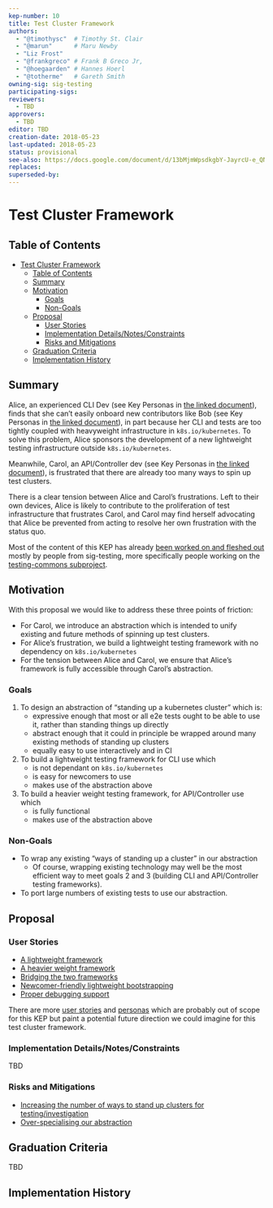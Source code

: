 ```yaml
---
kep-number: 10
title: Test Cluster Framework
authors:
  - "@timothysc"  # Timothy St. Clair
  - "@marun"      # Maru Newby
  - "Liz Frost"
  - "@frankgreco" # Frank B Greco Jr,
  - "@hoegaarden" # Hannes Hoerl
  - "@totherme"   # Gareth Smith
owning-sig: sig-testing
participating-sigs:
reviewers:
  - TBD
approvers:
  - TBD
editor: TBD
creation-date: 2018-05-23
last-updated: 2018-05-23
status: provisional
see-also: https://docs.google.com/document/d/13bMjmWpsdkgbY-JayrcU-e_QNwRJCP-rHjtqdeeoQHo/edit#
replaces:
superseded-by:
---
```


# Test Cluster Framework

## Table of Contents

* [Test Cluster Framework](#test-cluster-framework)
   * [Table of Contents](#table-of-contents)
   * [Summary](#summary)
   * [Motivation](#motivation)
      * [Goals](#goals)
      * [Non-Goals](#non-goals)
   * [Proposal](#proposal)
      * [User Stories](#user-stories)
      * [Implementation Details/Notes/Constraints](#implementation-detailsnotesconstraints)
      * [Risks and Mitigations](#risks-and-mitigations)
   * [Graduation Criteria](#graduation-criteria)
   * [Implementation History](#implementation-history)

<!--
[Tools for generating]: https://github.com/ekalinin/github-markdown-toc
-->

## Summary

Alice, an experienced CLI Dev (see Key Personas in [the linked
document][the_doc]), finds that she can’t easily onboard new contributors like
Bob (see Key Personas in [the linked document][the_doc]), in part because her
CLI and tests are too tightly coupled with heavyweight infrastructure in
`k8s.io/kubernetes`. To solve this problem, Alice sponsors the development of a
new lightweight testing infrastructure outside `k8s.io/kubernetes`.

Meanwhile, Carol, an API/Controller dev (see Key Personas in [the linked
document][the_doc]), is frustrated that there are already too many ways to spin
up test clusters.

There is a clear tension between Alice and Carol’s frustrations. Left to their
own devices, Alice is likely to contribute to the proliferation of test
infrastructure that frustrates Carol, and Carol may find herself advocating
that Alice be prevented from acting to resolve her own frustration with the
status quo.

Most of the content of this KEP has already [been worked on and fleshed
out][the_doc] mostly by people from sig-testing, more specifically people
working on the [testing-commons subproject][testing_commons_notes].

[testing_commons_notes]: https://docs.google.com/document/d/1TOC8vnmlkWw6HRNHoe5xSv5-qv7LelX6XK3UVCHuwb0/edit#
[the_doc]: https://docs.google.com/document/d/13bMjmWpsdkgbY-JayrcU-e_QNwRJCP-rHjtqdeeoQHo/edit#

## Motivation

With this proposal we would like to address these three points of friction:
- For Carol, we introduce an abstraction which is intended to unify existing
  and future methods of spinning up test clusters.
- For Alice’s frustration, we build a lightweight testing framework with no
  dependency on `k8s.io/kubernetes`
- For the tension between Alice and Carol, we ensure that Alice’s framework is
  fully accessible through Carol’s abstraction.


<!--
TODO: Add note that we did interviews and talked to different people, noted in
      the "Validation" section of the personas?

[experience reports]: https://github.com/golang/go/wiki/ExperienceReports
-->

### Goals

1. To design an abstraction of “standing up a kubernetes cluster” which is:
    - expressive enough that most or all e2e tests ought to be able to use it,
      rather than standing things up directly
    - abstract enough that it could in principle be wrapped around many existing
      methods of standing up clusters
    - equally easy to use interactively and in CI
2. To build a lightweight testing framework for CLI use which
    - is not dependant on `k8s.io/kubernetes`
    - is easy for newcomers to use
    - makes use of the abstraction above
3. To build a heavier weight testing framework, for API/Controller use which
    - is fully functional
    - makes use of the abstraction above


### Non-Goals

- To wrap any existing “ways of standing up a cluster” in our abstraction
   - Of course, wrapping existing technology may well be the most efficient way
     to meet goals 2 and 3 (building CLI and API/Controller testing frameworks). 
- To port large numbers of existing tests to use our abstraction.

## Proposal

### User Stories

- [A lightweight framework](https://docs.google.com/document/d/13bMjmWpsdkgbY-JayrcU-e_QNwRJCP-rHjtqdeeoQHo/edit#heading=h.pwzs2vde6z0h)
- [A heavier weight framework](https://docs.google.com/document/d/13bMjmWpsdkgbY-JayrcU-e_QNwRJCP-rHjtqdeeoQHo/edit#heading=h.jk3ttegjtexg)
- [Bridging the two frameworks](https://docs.google.com/document/d/13bMjmWpsdkgbY-JayrcU-e_QNwRJCP-rHjtqdeeoQHo/edit#heading=h.g6pbp8y2hrj)
- [Newcomer-friendly lightweight bootstrapping](https://docs.google.com/document/d/13bMjmWpsdkgbY-JayrcU-e_QNwRJCP-rHjtqdeeoQHo/edit#heading=h.19lu9pyt334a)
- [Proper debugging support](https://docs.google.com/document/d/13bMjmWpsdkgbY-JayrcU-e_QNwRJCP-rHjtqdeeoQHo/edit#heading=h.mzdpiav3x5tz)

There are more [user stories][additional_userstories] and
[personas][additional_personas] which are probably out of scope for this KEP
but paint a potential future direction we could imagine for this test cluster
framework.

[additional_personas]: https://docs.google.com/document/d/13bMjmWpsdkgbY-JayrcU-e_QNwRJCP-rHjtqdeeoQHo/edit#heading=h.7k68eja3mgiu
[additional_userstories]: https://docs.google.com/document/d/13bMjmWpsdkgbY-JayrcU-e_QNwRJCP-rHjtqdeeoQHo/edit#heading=h.egbobak5q21m

### Implementation Details/Notes/Constraints

TBD

### Risks and Mitigations

- [Increasing the number of ways to stand up clusters for testing/investigation](https://docs.google.com/document/d/13bMjmWpsdkgbY-JayrcU-e_QNwRJCP-rHjtqdeeoQHo/edit#heading=h.89dtjdkjrit0)
- [Over-specialising our abstraction](https://docs.google.com/document/d/13bMjmWpsdkgbY-JayrcU-e_QNwRJCP-rHjtqdeeoQHo/edit#heading=h.5gypeylotxzj)

## Graduation Criteria

TBD

## Implementation History

<!--
Major milestones in the life cycle of a KEP should be tracked in `Implementation History`.
Major milestones might include

- the `Summary` and `Motivation` sections being merged signaling SIG acceptance
- the `Proposal` section being merged signaling agreement on a proposed design
- the date implementation started
- the first Kubernetes release where an initial version of the KEP was available
- the version of Kubernetes where the KEP graduated to general availability
- when the KEP was retired or superseded
-->

